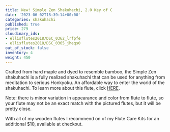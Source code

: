 ```yaml
---
title: New! Simple Zen Shakuhachi, 2.0 Key of C
date: '2023-06-02T18:39:14+00:00'
categories: shakuhachi
published: true
price: 279
cloudinary_ids:
- ellisflutes2018/DSC_0362_lrfpfe
- ellisflutes2018/DSC_0365_jheqs0
out_of_stock: false
inventory: 4
weight: 450
---
```


Crafted from hard maple and dyed to resemble bamboo, the Simple Zen shakuhachi is a fully realized shakuhachi that can be used for anything from meditation to serious Honkyoku.  An affordable way to enter the world of the shakuhachi.  To learn more about this flute, click [HERE](https://www.ellisflutes.com/world-flutes/shakuhachi).

Note: there is minor variation in appearance and color from flute to flute, so your flute may not be an exact match with the pictured flutes, but it will be pretty close.

With all of my wooden flutes I recommend on of my Flute Care Kits for an additional $10, available at checkout.
